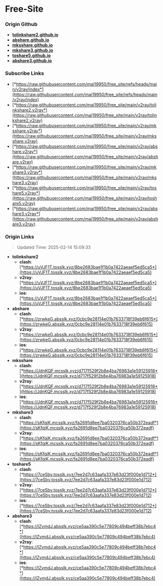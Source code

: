 # Free-Site

### Origin Github

- [**tolinkshare2.github.io**](https://github.com/tolinkshare2/tolinkshare2.github.io)
- [**abshare.github.io**](https://github.com/abshare/abshare.github.io)
- [**mksshare.github.io**](https://github.com/mksshare/mksshare.github.io)
- [**mkshare3.github.io**](https://github.com/mkshare3/mkshare3.github.io)
- [**toshare5.github.io**](https://github.com/toshare5/toshare5.github.io)
- [**abshare3.github.io**](https://github.com/abshare3/abshare3.github.io)

### Subscribe Links

- [*https://raw.githubusercontent.com/mai19950/free_site/refs/heads/main/v2ray/index*](https://raw.githubusercontent.com/mai19950/free_site/refs/heads/main/v2ray/index)
- [*https://raw.githubusercontent.com/mai19950/free_site/main/v2ray/tolinkshare2.v2ray*](https://raw.githubusercontent.com/mai19950/free_site/main/v2ray/tolinkshare2.v2ray)
- [*https://raw.githubusercontent.com/mai19950/free_site/main/v2ray/mksshare.v2ray*](https://raw.githubusercontent.com/mai19950/free_site/main/v2ray/mksshare.v2ray)
- [*https://raw.githubusercontent.com/mai19950/free_site/main/v2ray/abshare.v2ray*](https://raw.githubusercontent.com/mai19950/free_site/main/v2ray/abshare.v2ray)
- [*https://raw.githubusercontent.com/mai19950/free_site/main/v2ray/mkshare3.v2ray*](https://raw.githubusercontent.com/mai19950/free_site/main/v2ray/mkshare3.v2ray)
- [*https://raw.githubusercontent.com/mai19950/free_site/main/v2ray/toshare5.v2ray*](https://raw.githubusercontent.com/mai19950/free_site/main/v2ray/toshare5.v2ray)
- [*https://raw.githubusercontent.com/mai19950/free_site/main/v2ray/abshare3.v2ray*](https://raw.githubusercontent.com/mai19950/free_site/main/v2ray/abshare3.v2ray)

### Origin Links

> Updated Time: 2025-02-14 15:09:33

- **tolinkshare2**
  - **clash**: [*https://uVJF1T.tosslk.xyz/8be2683bae1f1b0a7422aeaef5ed5ca5*](https://uVJF1T.tosslk.xyz/8be2683bae1f1b0a7422aeaef5ed5ca5)
  - **v2ray**: [*https://uVJF1T.tosslk.xyz/8be2683bae1f1b0a7422aeaef5ed5ca5*](https://uVJF1T.tosslk.xyz/8be2683bae1f1b0a7422aeaef5ed5ca5)
  - **ios**: [*https://uVJF1T.tosslk.xyz/8be2683bae1f1b0a7422aeaef5ed5ca5*](https://uVJF1T.tosslk.xyz/8be2683bae1f1b0a7422aeaef5ed5ca5)
- **abshare**
  - **clash**: [*https://zrwkeG.absslk.xyz/0cbc9e28114e01b7633718f39eb6f615*](https://zrwkeG.absslk.xyz/0cbc9e28114e01b7633718f39eb6f615)
  - **v2ray**: [*https://zrwkeG.absslk.xyz/0cbc9e28114e01b7633718f39eb6f615*](https://zrwkeG.absslk.xyz/0cbc9e28114e01b7633718f39eb6f615)
  - **ios**: [*https://zrwkeG.absslk.xyz/0cbc9e28114e01b7633718f39eb6f615*](https://zrwkeG.absslk.xyz/0cbc9e28114e01b7633718f39eb6f615)
- **mksshare**
  - **clash**: [*https://JdnKQF.mcsslk.xyz/d717f529f2b8e4ba76983a1e59125918*](https://JdnKQF.mcsslk.xyz/d717f529f2b8e4ba76983a1e59125918)
  - **v2ray**: [*https://JdnKQF.mcsslk.xyz/d717f529f2b8e4ba76983a1e59125918*](https://JdnKQF.mcsslk.xyz/d717f529f2b8e4ba76983a1e59125918)
  - **ios**: [*https://JdnKQF.mcsslk.xyz/d717f529f2b8e4ba76983a1e59125918*](https://JdnKQF.mcsslk.xyz/d717f529f2b8e4ba76983a1e59125918)
- **mkshare3**
  - **clash**: [*https://sKfqjK.mcsslk.xyz/fa2691d8ee7ba0320376ca50b372eadf*](https://sKfqjK.mcsslk.xyz/fa2691d8ee7ba0320376ca50b372eadf)
  - **v2ray**: [*https://sKfqjK.mcsslk.xyz/fa2691d8ee7ba0320376ca50b372eadf*](https://sKfqjK.mcsslk.xyz/fa2691d8ee7ba0320376ca50b372eadf)
  - **ios**: [*https://sKfqjK.mcsslk.xyz/fa2691d8ee7ba0320376ca50b372eadf*](https://sKfqjK.mcsslk.xyz/fa2691d8ee7ba0320376ca50b372eadf)
- **toshare5**
  - **clash**: [*https://7ceSby.tosslk.xyz/7ee2d7c63aafa337e83d23f000e1d712*](https://7ceSby.tosslk.xyz/7ee2d7c63aafa337e83d23f000e1d712)
  - **v2ray**: [*https://7ceSby.tosslk.xyz/7ee2d7c63aafa337e83d23f000e1d712*](https://7ceSby.tosslk.xyz/7ee2d7c63aafa337e83d23f000e1d712)
  - **ios**: [*https://7ceSby.tosslk.xyz/7ee2d7c63aafa337e83d23f000e1d712*](https://7ceSby.tosslk.xyz/7ee2d7c63aafa337e83d23f000e1d712)
- **abshare3**
  - **clash**: [*https://IZvmdJ.absslk.xyz/ce5aa390c5e77809c494beff38b7ebc4*](https://IZvmdJ.absslk.xyz/ce5aa390c5e77809c494beff38b7ebc4)
  - **v2ray**: [*https://IZvmdJ.absslk.xyz/ce5aa390c5e77809c494beff38b7ebc4*](https://IZvmdJ.absslk.xyz/ce5aa390c5e77809c494beff38b7ebc4)
  - **ios**: [*https://IZvmdJ.absslk.xyz/ce5aa390c5e77809c494beff38b7ebc4*](https://IZvmdJ.absslk.xyz/ce5aa390c5e77809c494beff38b7ebc4)
